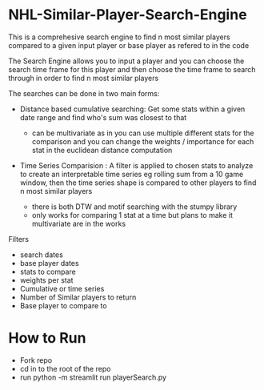 # NHL-Similar-Player-Search-Engine
This is a comprehesive search engine to find n most similar players compared to a given input player or base player as refered to in the code

The Search Engine allows you to input a player and you can choose the search time frame for this player and then choose the time frame to search through 
in order to find n most similar players

The searches can be done in two main forms:

 - Distance based cumulative searching: Get some stats within a given date range and find who's sum was closest to that
     - can be multivariate as in you can use multiple different stats for the comparison and you can change the weights / importance for each stat in the euclidean distance computation
  
 - Time Series Comparision : A filter is applied to chosen stats to analyze to create an interpretable time series eg rolling sum from a 10 game window, then the time series shape is compared to other players to find n most similar players
     - there is both DTW and motif searching with the stumpy library
     - only works for comparing 1 stat at a time but plans to make it multivariate are in the works

Filters
 - search dates
 - base player dates
 - stats to compare
 - weights per stat
 - Cumulative or time series
 - Number of Similar players to return
 - Base player to compare to

# How to Run
 - Fork repo
 - cd in to the root of the repo
 - run python -m streamlit run playerSearch.py
